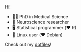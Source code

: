Hi! 

* 👨‍🎓 PhD in Medical Science
* 🧠 Neuroscience researcher
* 🖥️ Statistical programmer (:heart: R)
* 🐧 Linux user (:heart: Debian)

Check out my [dotfiles](https://github.com/carldelfin/dotfiles)!
